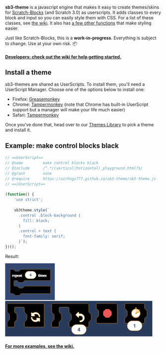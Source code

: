 **sb3-theme** is a javascript engine that makes it easy to create themes/skins for [Scratch-Blocks](https://github.com/LLK/scratch-blocks) (and Scratch 3.0) as userscripts. It adds classes to every block and input so you can easily style them with CSS. For a list of these classes, see [the wiki](https://github.com/Airhogs777/sb3-theme/wiki/Classes). It also has [a few other functions](https://github.com/Airhogs777/sb3-theme/wiki/Methods-and-Properties) that make styling easier.

Just like Scratch-Blocks, this is a **work-in-progress**. Everything is subject to change. Use at your own risk. :package:

#### [Developers: check out the wiki for help getting started.](https://github.com/Airhogs777/sb3-theme/wiki)

## Install a theme
sb3-themes are shared as UserScripts. To install them, you'll need a UserScript Manager. Choose one of the options below to install one:
* Firefox: [Greasemonkey](https://addons.mozilla.org/en-US/firefox/addon/greasemonkey/)
* Chrome: [Tampermonkey](https://chrome.google.com/webstore/detail/tampermonkey/dhdgffkkebhmkfjojejmpbldmpobfkfo?hl=en) (note that Chrome has built-in UserScript support but a manager will make your life much easier)
* Safari: [Tampermonkey](https://tampermonkey.net/?browser=safari)

Once you've done that, head over to our [Themes Library](https://github.com/Airhogs777/sb3-theme/wiki/Themes-Library) to pick a theme and install it.

## Example: make control blocks black
```javascript
// ==UserScript==
// @name         make control blocks black
// @include      /^.*/(vertical|horizontal)_playground.html?$/
// @grant        none
// @require      https://airhogs777.github.io/sb3-theme/sb3-theme.js
// ==/UserScript==

(function() {
    'use strict';

    sb3theme.style(`
      .control .block-background {
        fill: black;
      }
      .control > text {
        font-family: serif;
      }`);
})();
```

Result:

![repeat block with black fill](resources/black-serif-repeat.png)
![black blocks in the horizontal editor](resources/black-flyout.png)

#### [For more examples, see the wiki.](https://github.com/Airhogs777/sb3-theme/wiki/Code-Examples)
